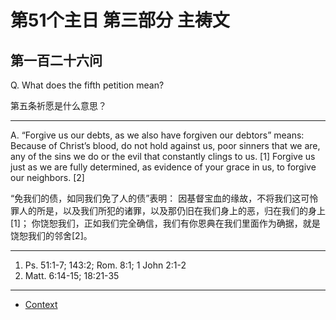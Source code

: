 # 第51个主日 第三部分 主祷文

## 第一百二十六问

Q. What does the fifth petition mean?

第五条祈愿是什么意思？

---

A. “Forgive us our debts,
as we also have forgiven our debtors” means:
Because of Christ’s blood,
do not hold against us, poor sinners that we are,
any of the sins we do
or the evil that constantly clings to us. [1]
Forgive us just as we are fully determined,
as evidence of your grace in us,
to forgive our neighbors. [2]

“免我们的债，如同我们免了人的债”表明：
因基督宝血的缘故，不将我们这可怜罪人的所是，以及我们所犯的诸罪，以及那仍旧在我们身上的恶，归在我们的身上[1]；
你饶恕我们，正如我们完全确信，我们有你恩典在我们里面作为确据，就是饶恕我们的邻舍[2]。

---

1. Ps. 51:1-7; 143:2; Rom. 8:1; 1 John 2:1-2
2. Matt. 6:14-15; 18:21-35

----

* [Context](./welcome)